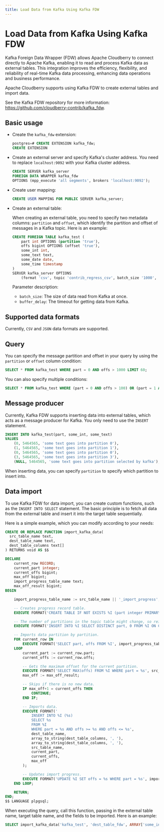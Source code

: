 ```yaml
---
title: Load Data from Kafka Using Kafka FDW
---
```


# Load Data from Kafka Using Kafka FDW

Kafka Foreign Data Wrapper (FDW) allows Apache Cloudberry to connect directly to Apache Kafka, enabling it to read and process Kafka data as external tables. This integration improves the efficiency, flexibility, and reliability of real-time Kafka data processing, enhancing data operations and business performance.

Apache Cloudberry supports using Kafka FDW to create external tables and import data.

See the Kafka FDW repository for more information: <https://github.com/cloudberry-contrib/kafka_fdw>.

## Basic usage

- Create the `kafka_fdw` extension:

    ``` sql
    postgres=# CREATE EXTENSION kafka_fdw;
    CREATE EXTENSION
    ```

- Create an external server and specify Kafka's cluster address. You need to replace `localhost:9092` with your Kafka cluster address.

    ``` sql
    CREATE SERVER kafka_server
    FOREIGN DATA WRAPPER kafka_fdw
    OPTIONS (mpp_execute 'all segments', brokers 'localhost:9092');
    ```

- Create user mapping:

    ``` sql
    CREATE USER MAPPING FOR PUBLIC SERVER kafka_server;
    ```

- Create an external table:

    When creating an external table, you need to specify two metadata columns: `partition` and `offset`, which identify the partition and offset of messages in a Kafka topic. Here is an example:

    ``` sql
    CREATE FOREIGN TABLE kafka_test (
        part int OPTIONS (partition 'true'),
        offs bigint OPTIONS (offset 'true'),
        some_int int,
        some_text text,
        some_date date,
        some_time timestamp
    )
    SERVER kafka_server OPTIONS
        (format 'csv', topic 'contrib_regress_csv', batch_size '1000', buffer_delay '1000');
    ```

    Parameter description:

    - `batch_size`: The size of data read from Kafka at once.
    - `buffer_delay`: The timeout for getting data from Kafka.

## Supported data formats

Currently, `CSV` and `JSON` data formats are supported.

## Query

You can specify the message partition and offset in your query by using the `partition` or `offset` column condition:

``` sql
SELECT * FROM kafka_test WHERE part = 0 AND offs > 1000 LIMIT 60;
```

You can also specify multiple conditions:

``` sql
SELECT * FROM kafka_test WHERE (part = 0 AND offs > 100) OR (part = 1 AND offs > 300) OR (part = 3 AND offs > 700);
```

## Message producer

Currently, Kafka FDW supports inserting data into external tables, which acts as a message producer for Kafka. You only need to use the `INSERT` statement.

``` sql
INSERT INTO kafka_test(part, some_int, some_text)
VALUES
    (0, 5464565, 'some text goes into partition 0'),
    (1, 5464565, 'some text goes into partition 1'),
    (0, 5464565, 'some text goes into partition 0'),
    (3, 5464565, 'some text goes into partition 3'),
    (NULL, 5464565, 'some text goes into partition selected by kafka');
```

When inserting data, you can specify `partition` to specify which partition to insert into.

## Data import

To use Kafka FDW for data import, you can create custom functions, such as the `INSERT INTO SELECT` statement. The basic principle is to fetch all data from the external table and insert it into the target table sequentially.

Here is a simple example, which you can modify according to your needs:

``` sql
CREATE OR REPLACE FUNCTION import_kafka_data(
  src_table_name text,
  dest_table_name text,
  dest_table_columns text[]
) RETURNS void AS $$

DECLARE
    current_row RECORD;
    current_part integer;
    current_offs bigint;
    max_off bigint;
    import_progress_table_name text;
    max_off_result bigint;
BEGIN

    import_progress_table_name := src_table_name || '_import_progress';

    -- Creates progress record table.
    EXECUTE FORMAT('CREATE TABLE IF NOT EXISTS %I (part integer PRIMARY KEY, offs bigint NOT NULL)', import_progress_table_name);

    -- The number of partitions in the topic table might change, so reinitialize before each import.
    EXECUTE FORMAT('INSERT INTO %I SELECT DISTINCT part, 0 FROM %I ON CONFLICT (part) DO NOTHING', import_progress_table_name, src_table_name);

    -- Imports data partition by partition.
    FOR current_row IN
        EXECUTE FORMAT('SELECT part, offs FROM %I', import_progress_table_name)
    LOOP
        current_part := current_row.part;
        current_offs := current_row.offs;

        -- Gets the maximum offset for the current partition.
        EXECUTE FORMAT('SELECT MAX(offs) FROM %I WHERE part = %s', src_table_name, current_part) INTO max_off_result;
        max_off := max_off_result;

        -- Skips if there is no new data.
        IF max_off+1 = current_offs THEN
            CONTINUE;
        END IF;

        -- Imports data.
        EXECUTE FORMAT('
            INSERT INTO %I (%s)
            SELECT %s
            FROM %I
            WHERE part = %s AND offs >= %s AND offs <= %s',
            dest_table_name,
            array_to_string(dest_table_columns, ', '),
            array_to_string(dest_table_columns, ', '),
            src_table_name,
            current_part,
            current_offs,
            max_off
        );        

        -- Updates import progress.
        EXECUTE FORMAT('UPDATE %I SET offs = %s WHERE part = %s', import_progress_table_name, max_off + 1, current_part);
    END LOOP;

    RETURN;
END;
$$ LANGUAGE plpgsql;
```

When executing the query, call this function, passing in the external table name, target table name, and the fields to be imported. Here is an example:

``` sql
SELECT import_kafka_data('kafka_test', 'dest_table_fdw', ARRAY['some_int', 'some_text', 'some_date', 'some_time']);
```

